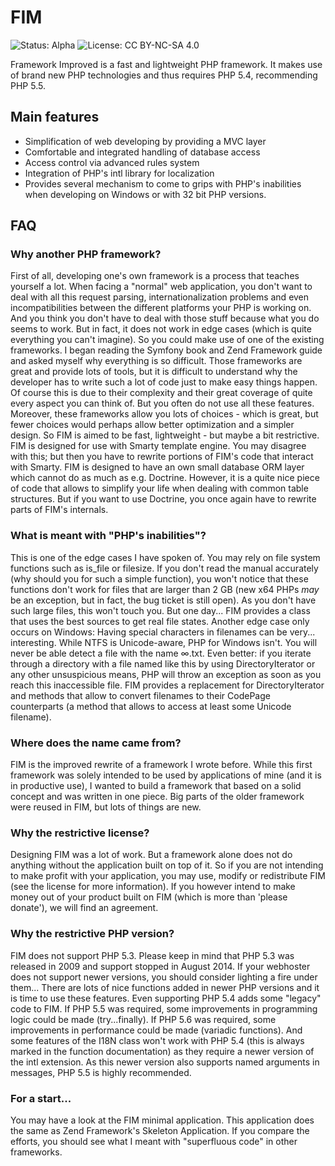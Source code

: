 # FIM #

![Status: Alpha](http://img.shields.io/badge/status-alpha-yellow.svg "Alpha")
![License: CC BY-NC-SA 4.0](http://img.shields.io/badge/license-CC%20BY--NC--SA%204.0-red.svg "CC BY-NC-SA 4.0")

Framework Improved is a fast and lightweight PHP framework. It makes use of
brand new PHP technologies and thus requires PHP 5.4, recommending PHP 5.5.

## Main features ##

- Simplification of web developing by providing a MVC layer
- Comfortable and integrated handling of database access
- Access control via advanced rules system
- Integration of PHP's intl library for localization
- Provides several mechanism to come to grips with PHP's inabilities when
  developing on Windows or with 32 bit PHP versions.

## FAQ ##

### Why another PHP framework? ###
First of all, developing one's own framework is a process that teaches yourself
a lot. When facing a "normal" web application, you don't want to deal with all
this request parsing, internationalization problems and even incompatibilities
between the different platforms your PHP is working on. And you think you don't
have to deal with those stuff because what you do seems to work. But in fact,
it does not work in edge cases (which is quite everything you can't imagine).
So you could make use of one of the existing frameworks.
I began reading the Symfony book and Zend Framework guide and asked myself why
everything is so difficult. Those frameworks are great and provide lots of
tools, but it is difficult to understand why the developer has to write such a
lot of code just to make easy things happen.
Of course this is due to their complexity and their great coverage of quite
every aspect you can think of. But you often do not use all these features.
Moreover, these frameworks allow you lots of choices - which is great, but fewer
choices would perhaps allow better optimization and a simpler design.
So FIM is aimed to be fast, lightweight - but maybe a bit restrictive. FIM is
designed for use with Smarty template engine. You may disagree with this; but
then you have to rewrite portions of FIM's code that interact with Smarty.
FIM is designed to have an own small database ORM layer which cannot do as much
as e.g. Doctrine. However, it is a quite nice piece of code that allows to
simplify your life when dealing with common table structures. But if you want to
use Doctrine, you once again have to rewrite parts of FIM's internals.

### What is meant with "PHP's inabilities"? ###
This is one of the edge cases I have spoken of. You may rely on file system
functions such as is_file or filesize. If you don't read the manual accurately
(why should you for such a simple function), you won't notice that these
functions don't work for files that are larger than 2 GB (new x64 PHPs _may_ be
an exception, but in fact, the bug ticket is still open). As you don't have such
large files, this won't touch you. But one day... FIM provides a class that
uses the best sources to get real file states.
Another edge case only occurs on Windows: Having special characters in filenames
can be very... interesting. While NTFS is Unicode-aware, PHP for Windows isn't.
You will never be able detect a file with the name ∞.txt. Even better: if you
iterate through a directory with a file named like this by using
DirectoryIterator or any other unsuspicious means, PHP will throw an exception
as soon as you reach this inaccessible file. FIM provides a replacement for
DirectoryIterator and methods that allow to convert filenames to their CodePage
counterparts (a method that allows to access at least some Unicode filename).

### Where does the name came from? ###
FIM is the improved rewrite of a framework I wrote before. While this first
framework was solely intended to be used by applications of mine (and it is in
productive use), I wanted to build a framework that based on a solid concept and
was written in one piece. Big parts of the older framework were reused in FIM,
but lots of things are new.

### Why the restrictive license? ###
Designing FIM was a lot of work. But a framework alone does not do anything
without the application built on top of it. So if you are not intending to make
profit with your application, you may use, modify or redistribute FIM (see the
license for more information). If you however intend to make money out of your
product built on FIM (which is more than 'please donate'), we will find an
agreement.

### Why the restrictive PHP version? ###
FIM does not support PHP 5.3. Please keep in mind that PHP 5.3 was released in
2009 and support stopped in August 2014. If your webhoster does not support
newer versions, you should consider lighting a fire under them...
There are lots of nice functions added in newer PHP versions and it is time to
use these features.
Even supporting PHP 5.4 adds some "legacy" code to FIM. If PHP 5.5 was required,
some improvements in programming logic could be made (try...finally). If PHP 5.6
was required, some improvements in performance could be made (variadic
functions). And some features of the I18N class won't work with PHP 5.4 (this
is always marked in the function documentation) as they require a newer version
of the intl extension. As this newer version also supports named arguments in
messages, PHP 5.5 is highly recommended.

### For a start... ###
You may have a look at the FIM minimal application. This application does the
same as Zend Framework's Skeleton Application. If you compare the efforts, you
should see what I meant with "superfluous code" in other frameworks.